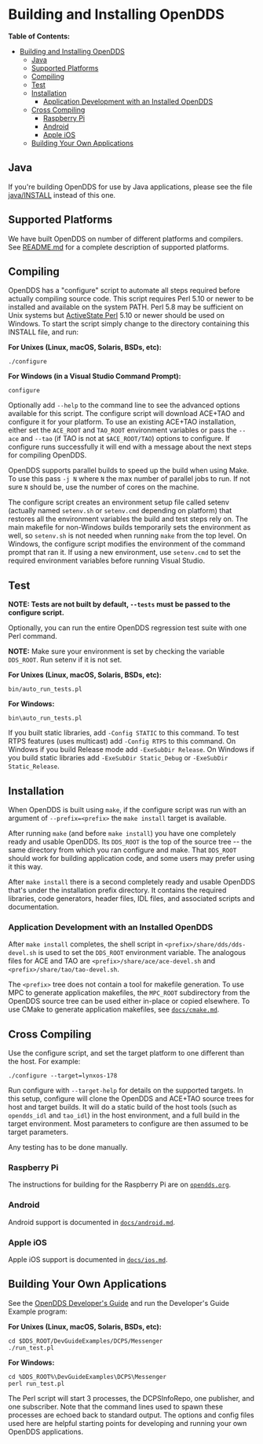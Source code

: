 # Building and Installing OpenDDS

**Table of Contents:**

- [Building and Installing OpenDDS](#building-and-installing-opendds)
  - [Java](#java)
  - [Supported Platforms](#supported-platforms)
  - [Compiling](#compiling)
  - [Test](#test)
  - [Installation](#installation)
    - [Application Development with an Installed OpenDDS](#application-development-with-an-installed-opendds)
  - [Cross Compiling](#cross-compiling)
    - [Raspberry Pi](#raspberry-pi)
    - [Android](#android)
    - [Apple iOS](#apple-ios)
  - [Building Your Own Applications](#building-your-own-applications)

## Java

If you're building OpenDDS for use by Java applications, please see the file
[java/INSTALL](java/INSTALL) instead of this one.

## Supported Platforms

We have built OpenDDS on number of different platforms and compilers.  See
[README.md](README.md#supported-platforms) for a complete description of
supported platforms.

## Compiling

  OpenDDS has a "configure" script to automate all steps required before
  actually compiling source code.  This script requires Perl 5.10 or newer to be
  installed and available on the system PATH.  Perl 5.8 may be sufficient on
  Unix systems but [ActiveState Perl](https://www.activestate.com/products/activeperl/)
  5.10 or newer should be used on Windows.
  To start the script simply change to the directory containing this INSTALL
  file, and run:

**For Unixes (Linux, macOS, Solaris, BSDs, etc):**

```
./configure
```

**For Windows (in a Visual Studio Command Prompt):**

```
configure
```

  Optionally add `--help` to the command line to see the advanced options
  available for this script.  The configure script will download ACE+TAO and
  configure it for your platform.  To use an existing ACE+TAO installation,
  either set the `ACE_ROOT` and `TAO_ROOT` environment variables or pass the `--ace`
  and `--tao` (if TAO is not at `$ACE_ROOT/TAO`) options to configure.
  If configure runs successfully it will end with a message about the next
  steps for compiling OpenDDS.

  OpenDDS supports parallel builds to speed up the build when using Make. To
  use this pass `-j N` where `N` the max number of parallel jobs to run. If not
  sure `N` should be, use the number of cores on the machine.

  The configure script creates an environment setup file called setenv (actually
  named `setenv.sh` or `setenv.cmd` depending on platform) that restores all the
  environment variables the build and test steps rely on.
  The main makefile for non-Windows builds temporarily sets the environment as
  well, so `setenv.sh` is not needed when running `make` from the top level.
  On Windows, the configure script modifies the environment of the command
  prompt that ran it. If using a new environment, use `setenv.cmd` to set the
  required environment variables before running Visual Studio.

## Test

**NOTE: Tests are not built by default, `--tests` must be passed to the
configure script.**

  Optionally, you can run the entire OpenDDS regression test suite with one
  Perl command.

  **NOTE:** Make sure your environment is set by checking the variable `DDS_ROOT`.
        Run setenv if it is not set.

**For Unixes (Linux, macOS, Solaris, BSDs, etc):**

```
bin/auto_run_tests.pl
```

**For Windows:**

```
bin\auto_run_tests.pl
```

  If you built static libraries, add `-Config STATIC` to this command.
  To test RTPS features (uses multicast) add `-Config RTPS` to this command.
  On Windows if you build Release mode add `-ExeSubDir Release`.
  On Windows if you build static libraries add `-ExeSubDir Static_Debug`
  or `-ExeSubDir Static_Release`.


## Installation

  When OpenDDS is built using `make`, if the configure script was run with an
  argument of `--prefix=<prefix>` the `make install` target is available.

  After running `make` (and before `make install`) you have one completely ready
  and usable OpenDDS.  Its `DDS_ROOT` is the top of the source tree -- the same
  directory from which you ran configure and make.  That `DDS_ROOT` should work
  for building application code, and some users may prefer using it this way.

  After `make install` there is a second completely ready and usable OpenDDS
  that's under the installation prefix directory.  It contains the required
  libraries, code generators, header files, IDL files, and associated scripts
  and documentation.

### Application Development with an Installed OpenDDS

  After `make install` completes, the shell script in
  `<prefix>/share/dds/dds-devel.sh` is used to set the `DDS_ROOT` environment
  variable.  The analogous files for ACE and TAO are
  `<prefix>/share/ace/ace-devel.sh` and `<prefix>/share/tao/tao-devel.sh`.

  The `<prefix>` tree does not contain a tool for makefile generation.  To use
  MPC to generate application makefiles, the `MPC_ROOT` subdirectory from the
  OpenDDS source tree can be used either in-place or copied elsewhere.
  To use CMake to generate application makefiles,
  see [`docs/cmake.md`](docs/cmake.md).


## Cross Compiling

  Use the configure script, and set the target platform to one different than
  the host.  For example:

```
./configure --target=lynxos-178
```

  Run configure with `--target-help` for details on the supported targets.
  In this setup, configure will clone the OpenDDS and ACE+TAO source trees for
  host and target builds.  It will do a static build of the host tools (such as
  `opendds_idl` and `tao_idl`) in the host environment, and a full build in the
  target environment.  Most parameters to configure are then assumed to be
  target parameters.

  Any testing has to be done manually.


### Raspberry Pi

The instructions for building for the Raspberry Pi are on
[`opendds.org`](http://opendds.org/quickstart/GettingStartedPi.html).

### Android

Android support is documented in [`docs/android.md`](docs/android.md).

### Apple iOS

Apple iOS support is documented in [`docs/ios.md`](docs/ios.md).


## Building Your Own Applications

See the [OpenDDS Developer's Guide](
    http://download.ociweb.com/OpenDDS/OpenDDS-latest.pdf)
and run the Developer's Guide Example program:

**For Unixes (Linux, macOS, Solaris, BSDs, etc):**

```
cd $DDS_ROOT/DevGuideExamples/DCPS/Messenger
./run_test.pl
```

**For Windows:**

```
cd %DDS_ROOT%\DevGuideExamples\DCPS\Messenger
perl run_test.pl
```

  The Perl script will start 3 processes, the DCPSInfoRepo, one publisher, and
  one subscriber.  Note that the command lines used to spawn these processes
  are echoed back to standard output.  The options and config files used here
  are helpful starting points for developing and running your own OpenDDS
  applications.

